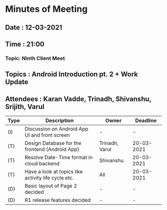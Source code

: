 # Minutes of Meeting 

## Date : 12-03-2021
## Time : 21:00
### Topic: Ninth Client Meet
## Topics : Android Introduction pt. 2 + Work Update 
## Attendees : Karan Vadde, Trinadh, Shivanshu, Srijith, Varul

Type | Description | Owner | Deadline 
---- | ---- | ---- | ----
(I) | Discussion on Android App UI and front screen | - | -     
(T) | Design Database for the frontend (Android App) | Trinadh, Varul | 20-03-2021  
(T) | Resolve Date-Time format in cloud backend | Shivanshu | 20-03-2021    
(T) | Have a look at topics like activity life cycle etc. | All | 20-03-2021    
(D) | Basic layout of Page 2 decided | - | -
(D) | R1 release features decided | - | - 
